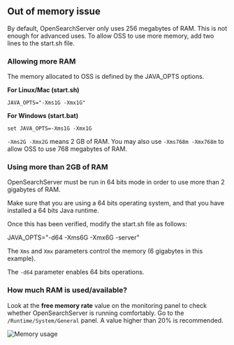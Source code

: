 ## Out of memory issue

By default, OpenSearchServer only uses 256 megabytes of RAM. This is not enough for advanced uses. To allow OSS to use more memory, add two lines to the start.sh file.

### Allowing more RAM

The memory allocated to OSS is defined by the JAVA_OPTS options.

**For Linux/Mac (start.sh)**

    JAVA_OPTS="-Xms1G -Xmx1G"

**For Windows (start.bat)**

    set JAVA_OPTS=-Xms1G -Xmx1G  

`-Xms2G -Xmx2G` means 2 GB of RAM.
You may also use `-Xms768m -Xmx768m` to allow OSS to use 768 megabytes of RAM.

### Using more than 2GB of RAM

OpenSearchServer must be run in 64 bits mode in order to use more than 2 gigabytes of RAM.

Make sure that you are using a 64 bits operating system, and that you have installed a 64 bits Java runtime.

Once this has been verified, modify the start.sh file as follows:
  
JAVA_OPTS="-d64 -Xms6G -Xmx6G -server"  

The `Xms` and `Xmx` parameters control the memory (6 gigabytes in this example).

The `-d64` parameter enables 64 bits operations.

### How much RAM is used/available?

Look at the **free memory rate** value on the monitoring panel to check whether OpenSearchServer is running comfortably. Go to the `/Runtime/System/General` panel. A value higher than 20% is recommended.

![Memory usage](outofmemory.png)
